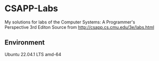 # CSAPP-Labs
My solutions for labs of the Computer Systems: A Programmer's Perspective 3rd Editon
Source from http://csapp.cs.cmu.edu/3e/labs.html
## Environment
Ubuntu 22.04.1 LTS amd-64
